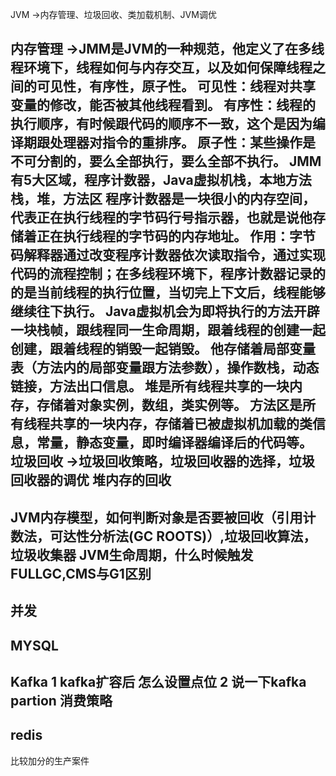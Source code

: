 JVM ->内存管理、垃圾回收、类加载机制、JVM调优

内存管理 ->JMM是JVM的一种规范，他定义了在多线程环境下，线程如何与内存交互，以及如何保障线程之间的可见性，有序性，原子性。
可见性：线程对共享变量的修改，能否被其他线程看到。
有序性：线程的执行顺序，有时候跟代码的顺序不一致，这个是因为编译期跟处理器对指令的重排序。
原子性：某些操作是不可分割的，要么全部执行，要么全部不执行。
JMM有5大区域，程序计数器，Java虚拟机栈，本地方法栈，堆，方法区
程序计数器是一块很小的内存空间，代表正在执行线程的字节码行号指示器，也就是说他存储着正在执行线程的字节码的内存地址。
作用：字节码解释器通过改变程序计数器依次读取指令，通过实现代码的流程控制；在多线程环境下，程序计数器记录的的是当前线程的执行位置，当切完上下文后，线程能够继续往下执行。
Java虚拟机会为即将执行的方法开辟一块栈帧，跟线程同一生命周期，跟着线程的创建一起创建，跟着线程的销毁一起销毁。
他存储着局部变量表（方法内的局部变量跟方法参数），操作数栈，动态链接，方法出口信息。
堆是所有线程共享的一块内存，存储着对象实例，数组，类实例等。
方法区是所有线程共享的一块内存，存储着已被虚拟机加载的类信息，常量，静态变量，即时编译器编译后的代码等。
垃圾回收 ->垃圾回收策略，垃圾回收器的选择，垃圾回收器的调优
堆内存的回收
----------------------------------------------------------------------------------------------------
JVM内存模型，如何判断对象是否要被回收（引用计数法，可达性分析法(GC ROOTS)）,垃圾回收算法，垃圾收集器
JVM生命周期，什么时候触发FULLGC,CMS与G1区别
----------------------------------------------------------------------------------------------------
并发
----------------------------------------------------------------------------------------------------
MYSQL
----------------------------------------------------------------------------------------------------
Kafka
1  kafka扩容后 怎么设置点位
2  说一下kafka partion 消费策略
----------------------------------------------------------------------------------------------------
redis
----------------------------------------------------------------------------------------------------
比较加分的生产案件



